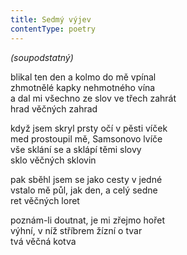 ```yaml
---
title: Sedmý výjev
contentType: poetry
---
```


<section>

_(soupodstatný)_

blikal ten den a kolmo do mě vpínal  
zhmotnělé kapky nehmotného vína  
a dal mi všechno ze slov ve třech zahrát  
hrad věčných zahrad

</section>

<section>

když jsem skryl prsty očí v pěsti víček  
med prostoupil mě, Samsonovo lvíče  
vše sklání se a sklápí těmi slovy  
sklo věčných sklovin

</section>

<section>

pak sběhl jsem se jako cesty v jedné  
vstalo mě půl, jak den, a celý sedne  
ret věčných loret

</section>

<section>

poznám-li doutnat, je mi zřejmo hořet  
výhní, v níž stříbrem žízní o tvar  
tvá věčná kotva

</section>
